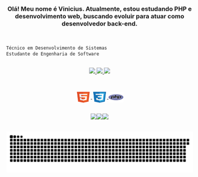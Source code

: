 <h3 align="center">Olá! Meu nome é Vinicius.  
Atualmente, estou estudando PHP e desenvolvimento web, buscando evoluir para atuar como desenvolvedor back-end.
</h3><br>

```
Técnico em Desenvolvimento de Sistemas
Estudante de Engenharia de Software
```
  
    
  ##
  
  <div align="center">
  <a href="https://github.com/viniciusslv00">
  <img height="160em" src="https://github-readme-stats.vercel.app/api?username=viniciusslv00&show_icons=true&theme=tokyonight&include_all_commits=true&count_private=true"/>
  <img height="160em" src="https://github-readme-stats.vercel.app/api/top-langs/?username=viniciusslv00&layout=compact&langs_count=6&theme=tokyonight"/>
  <img height="160em" src="https://github-readme-streak-stats.herokuapp.com/?user=viniciusslv00&theme=tokyonight&hide_border=false"/>


</div>
  
  ##
  
  <div> 
<center>
  <div style="display: inline_block"><br>
    <img align="center" alt="HTML" height="30" width="40" src="https://raw.githubusercontent.com/devicons/devicon/master/icons/html5/html5-original.svg">
    <img align="center" alt="CSS" height="30" width="40" src="https://raw.githubusercontent.com/devicons/devicon/master/icons/css3/css3-original.svg">
    <img align="center" alt="PHP" height="30" width="40" src="https://raw.githubusercontent.com/devicons/devicon/master/icons/php/php-original.svg">
  </div>
</center>
</div>
  
  ##
  
  <div> 

<div align="center"><a href="https://instagram.com/viniiciusslv" target="_blank"><img src="https://img.shields.io/badge/-Instagram-%23E4405F?style=for-the-badge&logo=instagram&logoColor=white" target="_blank"><a href = "mailto:viniciusslv900@gmail.com"><img src="https://img.shields.io/badge/-Gmail-%23333?style=for-the-badge&logo=gmail&logoColor=white" target="_blank"></a><a href="https://www.linkedin.com/in/vinicius-silva-76b888188/" target="_blank"><img src="https://img.shields.io/badge/-LinkedIn-%230077B5?style=for-the-badge&logo=linkedin&logoColor=white" target="_blank"></a>   </div>
 
 </div>
  
  ##
  
  <div> 
 
  
    
  
![Snake animation](https://github.com/Medeiros92/Medeiros92/blob/output/github-contribution-grid-snake.svg)
